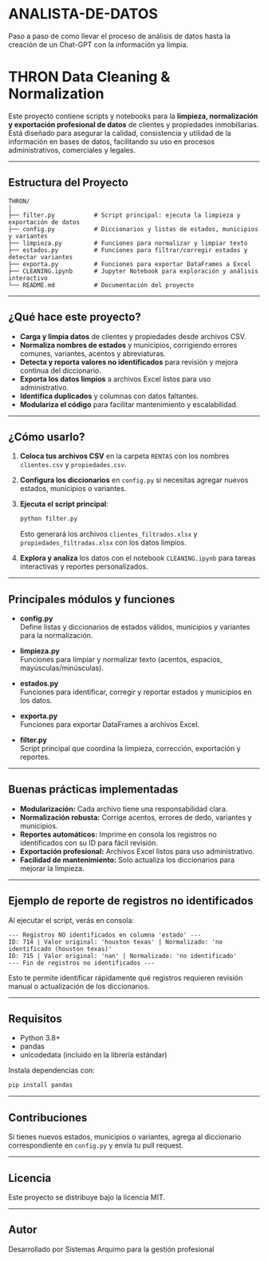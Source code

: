 # ANALISTA-DE-DATOS
Paso a paso de como llevar el proceso de análisis de datos hasta la creación de un Chat-GPT con la información ya limpia.

# THRON Data Cleaning & Normalization

Este proyecto contiene scripts y notebooks para la **limpieza, normalización y exportación profesional de datos** de clientes y propiedades inmobiliarias. Está diseñado para asegurar la calidad, consistencia y utilidad de la información en bases de datos, facilitando su uso en procesos administrativos, comerciales y legales.

---

## Estructura del Proyecto

```
THRON/
│
├── filter.py           # Script principal: ejecuta la limpieza y exportación de datos
├── config.py           # Diccionarios y listas de estados, municipios y variantes
├── limpieza.py         # Funciones para normalizar y limpiar texto
├── estados.py          # Funciones para filtrar/corregir estados y detectar variantes
├── exporta.py          # Funciones para exportar DataFrames a Excel
├── CLEANING.ipynb      # Jupyter Notebook para exploración y análisis interactivo
└── README.md           # Documentación del proyecto
```

---

## ¿Qué hace este proyecto?

- **Carga y limpia datos** de clientes y propiedades desde archivos CSV.
- **Normaliza nombres de estados** y municipios, corrigiendo errores comunes, variantes, acentos y abreviaturas.
- **Detecta y reporta valores no identificados** para revisión y mejora continua del diccionario.
- **Exporta los datos limpios** a archivos Excel listos para uso administrativo.
- **Identifica duplicados** y columnas con datos faltantes.
- **Modulariza el código** para facilitar mantenimiento y escalabilidad.

---

## ¿Cómo usarlo?

1. **Coloca tus archivos CSV** en la carpeta `RENTAS` con los nombres `clientes.csv` y `propiedades.csv`.
2. **Configura los diccionarios** en `config.py` si necesitas agregar nuevos estados, municipios o variantes.
3. **Ejecuta el script principal**:

   ```bash
   python filter.py
   ```

   Esto generará los archivos `clientes_filtrados.xlsx` y `propiedades_filtradas.xlsx` con los datos limpios.

4. **Explora y analiza** los datos con el notebook `CLEANING.ipynb` para tareas interactivas y reportes personalizados.

---

## Principales módulos y funciones

- **config.py**  
  Define listas y diccionarios de estados válidos, municipios y variantes para la normalización.

- **limpieza.py**  
  Funciones para limpiar y normalizar texto (acentos, espacios, mayúsculas/minúsculas).

- **estados.py**  
  Funciones para identificar, corregir y reportar estados y municipios en los datos.

- **exporta.py**  
  Funciones para exportar DataFrames a archivos Excel.

- **filter.py**  
  Script principal que coordina la limpieza, corrección, exportación y reportes.

---

## Buenas prácticas implementadas

- **Modularización:** Cada archivo tiene una responsabilidad clara.
- **Normalización robusta:** Corrige acentos, errores de dedo, variantes y municipios.
- **Reportes automáticos:** Imprime en consola los registros no identificados con su ID para fácil revisión.
- **Exportación profesional:** Archivos Excel listos para uso administrativo.
- **Facilidad de mantenimiento:** Solo actualiza los diccionarios para mejorar la limpieza.

---

## Ejemplo de reporte de registros no identificados

Al ejecutar el script, verás en consola:

```
--- Registros NO identificados en columna 'estado' ---
ID: 714 | Valor original: 'houston texas' | Normalizado: 'no identificado (houston texas)'
ID: 715 | Valor original: 'nan' | Normalizado: 'no identificado'
--- Fin de registros no identificados ---
```

Esto te permite identificar rápidamente qué registros requieren revisión manual o actualización de los diccionarios.

---

## Requisitos

- Python 3.8+
- pandas
- unicodedata (incluido en la librería estándar)

Instala dependencias con:

```bash
pip install pandas
```

---

## Contribuciones

Si tienes nuevos estados, municipios o variantes, agrega al diccionario correspondiente en `config.py` y envía tu pull request.

---

## Licencia

Este proyecto se distribuye bajo la licencia MIT.

---

## Autor

Desarrollado por Sistemas Arquimo para la gestión profesional
